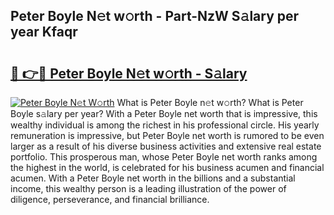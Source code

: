 ## Peter Boyle N𝚎t w𝚘rth - Part-NzW S𝚊lary per year Kfaqr

# <h2><a href="http://gc2wo1.nevu.top/?p=Peter+Boyle">🔗 👉🔴 Peter Boyle N𝚎t w𝚘rth - S𝚊lary</a></h2>

[![Peter Boyle N𝚎t W𝚘rth](https://i.imgur.com/Oavwk0R.jpeg)](http://gc2wo1.nevu.top/?p=Peter+Boyle)
What is Peter Boyle n𝚎t w𝚘rth? What is Peter Boyle s𝚊lary per year?
With a Peter Boyle net worth that is impressive, this wealthy individual is among the richest in his professional circle. His yearly remuneration is impressive, but Peter Boyle net worth is rumored to be even larger as a result of his diverse business activities and extensive real estate portfolio. This prosperous man, whose Peter Boyle net worth ranks among the highest in the world, is celebrated for his business acumen and financial acumen. With a Peter Boyle net worth in the billions and a substantial income, this wealthy person is a leading illustration of the power of diligence, perseverance, and financial brilliance.
